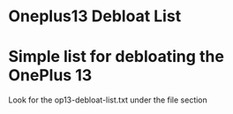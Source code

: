 # Oneplus13 Debloat List

<h1>Simple list for debloating the OnePlus 13</h1>

Look for the op13-debloat-list.txt under the file section
